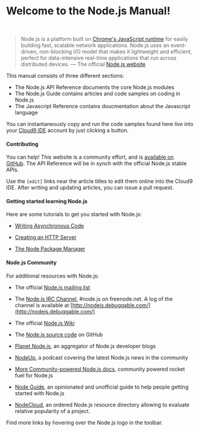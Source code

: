 
# Welcome to the Node.js Manual!

<br/>

> Node.js is a platform built on [Chrome's JavaScript runtime](http://code.google.com/p/v8/) for easily building fast, scalable network applications. Node.js uses an event-driven, non-blocking I/O model that makes it lightweight and efficient, perfect for data-intensive real-time applications that run across distributed devices. — The official [Node.js website](http://nodejs.org)

This manual consists of three different sections:

* The Node.js API Reference documents the core Node.js modules
* The Node.js Guide contains articles and code samples on coding in Node.js
* The Javascript Reference contains doucmentation about the Javascript language 

You can instantaneously copy and run the code samples found here _live_ into your [Cloud9 IDE](http://c9.io) account by just clicking a button.

#### Contributing

You can help! This website is a community effort, and is [available on GitHub](https://github.com/c9/nodemanual.org). The API Reference will be in synch with the official Node.js stable APIs. 

Use the `[edit]` links near the article titles to edit them online into the Cloud9 IDE. After writing and updating articles, you can issue a pull request.

#### Getting started learning Node.js

Here are some tutorials to get you started with Node.js:

* [Writing Asynchronous Code](nodejs_dev_guide/writing_asynchronous_code.html)

* [Creating an HTTP Server](nodejs_dev_guide/creating_an_http_server.html)

* [The Node Package Manager](nodejs_dev_guide/npm.html)

#### Node.js Community 

For additional resources with Node.js:

* The official [Node.js mailing list](http://groups.google.com/group/nodejs?pli=1)

* The [Node.js IRC Channel](http://webchat.freenode.net/?channels=node.js&uio=d4), #node.js on freenode.net. A log of the channel is available at [http://nodejs.debuggable.com/](http://nodejs.debuggable.com/)

* The official [Node.js Wiki](https://github.com/joyent/node/wiki)

* The [Node.js source code](http://github.com/joyent/node) on GitHub

* [Planet Node.js](http://planetnodejs.com/), an aggregator of Node.js developer blogs

* [NodeUp](http://nodeup.com/), a podcast covering the latest Node.js news in the community

* [More Community-powered Node.js docs](http://docs.nodejitsu.com), community powered rocket fuel for Node.js

* [Node Guide](http://nodeguide.com), an opinionated and unofficial guide to help people getting started with Node.js

* [NodeCloud](http://www.nodecloud.org), an ordered Node.js resource directory allowing to evaluate relative popularity of a project.

Find more links by hovering over the Node.js logo in the toolbar.